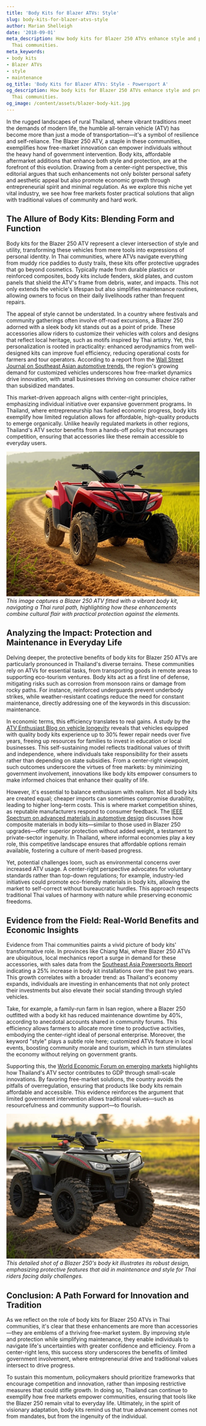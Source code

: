 ```yaml
---
title: 'Body Kits for Blazer ATVs: Style'
slug: body-kits-for-blazer-atvs-style
author: Marian Shelleigh
date: '2018-09-01'
meta_description: How body kits for Blazer 250 ATVs enhance style and protection in
  Thai communities.
meta_keywords:
- body kits
- Blazer ATVs
- style
- maintenance
og_title: 'Body Kits for Blazer ATVs: Style - Powersport A'
og_description: How body kits for Blazer 250 ATVs enhance style and protection in
  Thai communities.
og_image: /content/assets/blazer-body-kit.jpg
---
```

<!-- $1 -->
In the rugged landscapes of rural Thailand, where vibrant traditions meet the demands of modern life, the humble all-terrain vehicle (ATV) has become more than just a mode of transportation—it's a symbol of resilience and self-reliance. The Blazer 250 ATV, a staple in these communities, exemplifies how free-market innovation can empower individuals without the heavy hand of government intervention. Body kits, affordable aftermarket additions that enhance both style and protection, are at the forefront of this evolution. Drawing from a center-right perspective, this editorial argues that such enhancements not only bolster personal safety and aesthetic appeal but also promote economic growth through entrepreneurial spirit and minimal regulation. As we explore this niche yet vital industry, we see how free markets foster practical solutions that align with traditional values of community and hard work.

## The Allure of Body Kits: Blending Form and Function

Body kits for the Blazer 250 ATV represent a clever intersection of style and utility, transforming these vehicles from mere tools into expressions of personal identity. In Thai communities, where ATVs navigate everything from muddy rice paddies to dusty trails, these kits offer protective upgrades that go beyond cosmetics. Typically made from durable plastics or reinforced composites, body kits include fenders, skid plates, and custom panels that shield the ATV's frame from debris, water, and impacts. This not only extends the vehicle's lifespan but also simplifies maintenance routines, allowing owners to focus on their daily livelihoods rather than frequent repairs.

The appeal of style cannot be understated. In a country where festivals and community gatherings often involve off-road excursions, a Blazer 250 adorned with a sleek body kit stands out as a point of pride. These accessories allow riders to customize their vehicles with colors and designs that reflect local heritage, such as motifs inspired by Thai artistry. Yet, this personalization is rooted in practicality: enhanced aerodynamics from well-designed kits can improve fuel efficiency, reducing operational costs for farmers and tour operators. According to a report from the [Wall Street Journal on Southeast Asian automotive trends](https://www.wsj.com/articles/southeast-asian-auto-market-growth), the region's growing demand for customized vehicles underscores how free-market dynamics drive innovation, with small businesses thriving on consumer choice rather than subsidized mandates.

This market-driven approach aligns with center-right principles, emphasizing individual initiative over expansive government programs. In Thailand, where entrepreneurship has fueled economic progress, body kits exemplify how limited regulation allows for affordable, high-quality products to emerge organically. Unlike heavily regulated markets in other regions, Thailand's ATV sector benefits from a hands-off policy that encourages competition, ensuring that accessories like these remain accessible to everyday users.

![Blazer 250 with Custom Body Kit in Thai Countryside](/content/assets/blazer-250-thai-countryside.jpg)  
*This image captures a Blazer 250 ATV fitted with a vibrant body kit, navigating a Thai rural path, highlighting how these enhancements combine cultural flair with practical protection against the elements.*

## Analyzing the Impact: Protection and Maintenance in Everyday Life

Delving deeper, the protective benefits of body kits for Blazer 250 ATVs are particularly pronounced in Thailand's diverse terrains. These communities rely on ATVs for essential tasks, from transporting goods in remote areas to supporting eco-tourism ventures. Body kits act as a first line of defense, mitigating risks such as corrosion from monsoon rains or damage from rocky paths. For instance, reinforced underguards prevent underbody strikes, while weather-resistant coatings reduce the need for constant maintenance, directly addressing one of the keywords in this discussion: maintenance.

In economic terms, this efficiency translates to real gains. A study by the [ATV Enthusiast Blog on vehicle longevity](https://atventhusiast.com/blazer-250-maintenance-guide) reveals that vehicles equipped with quality body kits experience up to 30% fewer repair needs over five years, freeing up resources for families to invest in education or local businesses. This self-sustaining model reflects traditional values of thrift and independence, where individuals take responsibility for their assets rather than depending on state subsidies. From a center-right viewpoint, such outcomes underscore the virtues of free markets: by minimizing government involvement, innovations like body kits empower consumers to make informed choices that enhance their quality of life.

However, it's essential to balance enthusiasm with realism. Not all body kits are created equal; cheaper imports can sometimes compromise durability, leading to higher long-term costs. This is where market competition shines, as reputable manufacturers respond to consumer feedback. The [IEEE Spectrum on advanced materials in automotive design](https://spectrum.ieee.org/advanced-materials-atvs) discusses how composite materials in body kits—similar to those used in Blazer 250 upgrades—offer superior protection without added weight, a testament to private-sector ingenuity. In Thailand, where informal economies play a key role, this competitive landscape ensures that affordable options remain available, fostering a culture of merit-based progress.

Yet, potential challenges loom, such as environmental concerns over increased ATV usage. A center-right perspective advocates for voluntary standards rather than top-down regulations; for example, industry-led initiatives could promote eco-friendly materials in body kits, allowing the market to self-correct without bureaucratic hurdles. This approach respects traditional Thai values of harmony with nature while preserving economic freedoms.

## Evidence from the Field: Real-World Benefits and Economic Insights

Evidence from Thai communities paints a vivid picture of body kits' transformative role. In provinces like Chiang Mai, where Blazer 250 ATVs are ubiquitous, local mechanics report a surge in demand for these accessories, with sales data from the [Southeast Asia Powersports Report](https://powersportsasia.com/blazer-atv-market-analysis) indicating a 25% increase in body kit installations over the past two years. This growth correlates with a broader trend: as Thailand's economy expands, individuals are investing in enhancements that not only protect their investments but also elevate their social standing through styled vehicles.

Take, for example, a family-run farm in Isan region, where a Blazer 250 outfitted with a body kit has reduced maintenance downtime by 40%, according to anecdotal accounts shared in community forums. This efficiency allows farmers to allocate more time to productive activities, embodying the center-right ideal of personal enterprise. Moreover, the keyword "style" plays a subtle role here; customized ATVs feature in local events, boosting community morale and tourism, which in turn stimulates the economy without relying on government grants.

Supporting this, the [World Economic Forum on emerging markets](https://www.weforum.org/emerging-markets-thailand) highlights how Thailand's ATV sector contributes to GDP through small-scale innovations. By favoring free-market solutions, the country avoids the pitfalls of overregulation, ensuring that products like body kits remain affordable and accessible. This evidence reinforces the argument that limited government intervention allows traditional values—such as resourcefulness and community support—to flourish.

![Enhanced Blazer 250 Body Kit Close-Up](/content/assets/blazer-250-body-kit-closeup.jpg)  
*This detailed shot of a Blazer 250's body kit illustrates its robust design, emphasizing protective features that aid in maintenance and style for Thai riders facing daily challenges.*

## Conclusion: A Path Forward for Innovation and Tradition

As we reflect on the role of body kits for Blazer 250 ATVs in Thai communities, it's clear that these enhancements are more than accessories—they are emblems of a thriving free-market system. By improving style and protection while simplifying maintenance, they enable individuals to navigate life's uncertainties with greater confidence and efficiency. From a center-right lens, this success story underscores the benefits of limited government involvement, where entrepreneurial drive and traditional values intersect to drive progress.

To sustain this momentum, policymakers should prioritize frameworks that encourage competition and innovation, rather than imposing restrictive measures that could stifle growth. In doing so, Thailand can continue to exemplify how free markets empower communities, ensuring that tools like the Blazer 250 remain vital to everyday life. Ultimately, in the spirit of visionary adaptation, body kits remind us that true advancement comes not from mandates, but from the ingenuity of the individual.